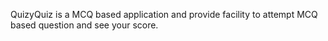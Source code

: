 QuizyQuiz is a MCQ based application and provide facility to attempt MCQ based question and see your score.
